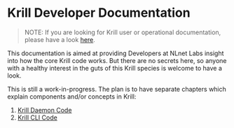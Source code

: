 Krill Developer Documentation
=============================

> NOTE: If you are looking for Krill user or operational documentation, please have
> a look [here](https://rpki.readthedocs.io/en/latest/krill/index.html).

This documentation is aimed at providing Developers at NLnet Labs insight into how the
core Krill code works. But there are no secrets here, so anyone with a healthy interest
in the guts of this Krill species is welcome to have a look.

This is still a work-in-progress. The plan is to have separate chapters which explain
components and/or concepts in Krill: 


1. [Krill Daemon Code](./01_daemon.md)
2. [Krill CLI Code](./02_cli.md)

